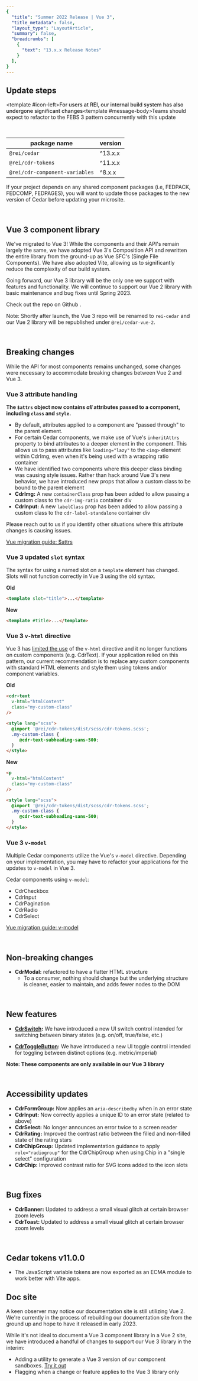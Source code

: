 ```yaml
---
{
  "title": "Summer 2022 Release | Vue 3",
  "title_metadata": false,
  "layout_type": "LayoutArticle",
  "summary": false,
  "breadcrumbs": [
    {
      "text": "13.x.x Release Notes"
    }
  ],
}
---
```


<cdr-doc-table-of-contents-shell parentSelector='h2' childSelector='h3'>

## Update steps

<cdr-banner type="warning" aria-live="polite"><template #icon-left><icon-warning-fill inherit-color /></template><span style="font-weight:500">For users at REI, our internal build system has also undergone significant changes</span><template #message-body>Teams should expect to refactor to the FEBS 3 pattern concurrently with this update</template></cdr-banner>

<br>

| package name | version |
|--------------|---------|
| `@rei/cedar` | ^13.x.x |
| `@rei/cdr-tokens` | ^11.x.x |
| `@rei/cdr-component-variables` | ^8.x.x |

If your project depends on any shared component packages (i.e, FEDPACK, FEDCOMP, FEDPAGES), you will want to update those packages to the new version of Cedar before updating your microsite.

<br> 

## Vue 3 component library

We've migrated to Vue 3! While the components and their API's remain largely the same, we have adopted Vue 3's Composition API and rewritten the entire library from the ground-up as Vue SFC's (Single File Components). We have also adopted Vite, allowing us to significantly reduce the complexity of our build system. 

Going forward, our Vue 3 library will be the only one we support with features and functionality. We will continue to support our Vue 2 library with basic maintenance and bug fixes until Spring 2023.

Check out the repo on <cdr-link style="vertical-align: baseline" href="https://github.com/rei/rei-cedar-next">Github <icon-brand-github /></cdr-link>.

Note: Shortly after launch, the Vue 3 repo will be renamed to `rei-cedar` and our Vue 2 library will be republished under `@rei/cedar-vue-2`. 

<br>

## Breaking changes

While the API for most components remains unchanged, some changes were necessary to accommodate breaking changes between Vue 2 and Vue 3.

### Vue 3 attribute handling

**The `$attrs` object now contains _all_ attributes passed to a component, including `class` and `style`.**

- By default, attributes applied to a component are "passed through" to the parent element. 
- For certain Cedar components, we make use of Vue's `inheritAttrs` property to bind attributes to a deeper element in the component. This allows us to pass attributes like `loading="lazy"` to the `<img>` element within CdrImg, even when it's being used with a wrapping ratio container
- We have identified two components where this deeper class binding was causing style issues. Rather than hack around Vue 3's new behavior, we have introduced new props that allow a custom class to be bound to the parent element
- **CdrImg:** A new `containerClass` prop has been added to allow passing a custom class to the `cdr-img-ratio` container div
- **CdrInput:** A new `labelClass` prop has been added to allow passing a custom class to the `cdr-label-standalone` container div

Please reach out to us if you identify other situations where this attribute changes is causing issues.

[Vue migration guide: $attrs](https://v3-migration.vuejs.org/breaking-changes/attrs-includes-class-style.html)

### Vue 3 updated `slot` syntax

The syntax for using a named slot on a `template` element has changed. Slots will not function correctly in Vue 3 using the old syntax.

**Old**
```html
<template slot="title">...</template>
```
**New**
```html
<template #title>...</template>
```

### Vue 3 `v-html` directive

Vue 3 has [limited the use](https://github.com/vuejs/core/issues/6553) of the `v-html` directive and it no longer functions on custom components (e.g. CdrText). If your application relied on this pattern, our current recommendation is to replace any custom components with standard HTML elements and style them using tokens and/or component variables.

**Old**
```html
<cdr-text 
  v-html="htmlContent"
  class="my-custom-class" 
/>

<style lang="scss">
  @import '@rei/cdr-tokens/dist/scss/cdr-tokens.scss';
  .my-custom-class {
     @cdr-text-subheading-sans-500;
  }
</style>
```
**New**
```html
<p 
  v-html="htmlContent"
  class="my-custom-class" 
/>

<style lang="scss">
  @import '@rei/cdr-tokens/dist/scss/cdr-tokens.scss';
  .my-custom-class {
     @cdr-text-subheading-sans-500;
  }
</style>
```

### Vue 3 `v-model`

Multiple Cedar components utilize the Vue's `v-model` directive. Depending on your implementation, you may have to refactor your applications for the updates to `v-model` in Vue 3.

Cedar components using `v-model`:
- CdrCheckbox
- CdrInput
- CdrPagination
- CdrRadio
- CdrSelect

[Vue migration guide: v-model](https://v3-migration.vuejs.org/breaking-changes/v-model.html)

<br>

## Non-breaking changes

- **CdrModal:** refactored to have a flatter HTML structure
  - To a consumer, nothing should change but the underlying structure is cleaner, easier to maintain, and adds fewer nodes to the DOM

<br>

## New features

- **[CdrSwitch](../../components/switch/):** We have introduced a new UI switch control intended for switching between binary states (e.g. on/off, true/false, etc.)

- **[CdrToggleButton](../../components/toggle-button/):** We have introduced a new UI toggle control intended for toggling between distinct options (e.g. metric/imperial)

**Note: These components are only available in our Vue 3 library**

<br>

## Accessibility updates

- **CdrFormGroup:** Now applies an `aria-describedby` when in an error state
- **CdrInput:** Now correctly applies a unique ID to an error state (related to above)
- **CdrSelect:** No longer announces an error twice to a screen reader
- **CdrRating:** Improved the contrast ratio between the filled and non-filled state of the rating stars
- **CdrChipGroup:** Updated implementation guidance to apply `role="radiogroup"` for the CdrChipGroup when using Chip in a "single select" configuration
- **CdrChip:** Improved contrast ratio for SVG icons added to the icon slots

<br>

## Bug fixes

- **CdrBanner:** Updated to address a small visual glitch at certain browser zoom levels
- **CdrToast:** Updated to address a small visual glitch at certain browser zoom levels

<br>

## Cedar tokens v11.0.0

- The JavaScript variable tokens are now exported as an ECMA module to work better with Vite apps.

## Doc site

A keen observer may notice our documentation site is still utilizing Vue 2. We're currently in the process of rebuilding our documentation site from the ground up and hope to have it released in early 2023. 

While it's not ideal to document a Vue 3 component library in a Vue 2 site, we have introduced a handful of changes to support our Vue 3 library in the interim: 

- Adding a utility to generate a Vue 3 version of our component sandboxes. [Try it out](../../components/buttons/#primary)
- Flagging when a change or feature applies to the Vue 3 library only



</cdr-doc-table-of-contents-shell>
